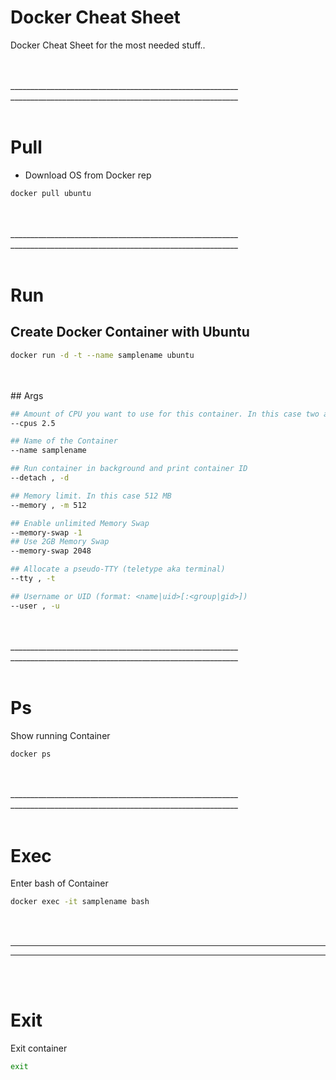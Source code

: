 # Docker Cheat Sheet
Docker Cheat Sheet for the most needed stuff..

<br><br>_________________________________________________________
_________________________________________________________<br><br>


# Pull
- Download OS from Docker rep
```bash
docker pull ubuntu
```

<br><br>_________________________________________________________
_________________________________________________________<br><br>

# Run

## Create Docker Container with Ubuntu
```bash
docker run -d -t --name samplename ubuntu
```

<br><br>## Args
```bash
## Amount of CPU you want to use for this container. In this case two and a half CPU
--cpus 2.5

## Name of the Container
--name samplename

## Run container in background and print container ID
--detach , -d

## Memory limit. In this case 512 MB
--memory , -m 512

## Enable unlimited Memory Swap
--memory-swap -1
## Use 2GB Memory Swap
--memory-swap 2048

## Allocate a pseudo-TTY (teletype aka terminal)
--tty , -t

## Username or UID (format: <name|uid>[:<group|gid>])
--user , -u
```

<br><br>_________________________________________________________
_________________________________________________________<br><br>


# Ps
Show running Container
```bash
docker ps
```

<br><br>_________________________________________________________
_________________________________________________________<br><br>

# Exec
Enter bash of Container
```bash
docker exec -it samplename bash
```



<br><br>
_________________________________________________________
_________________________________________________________

<br><br>
# Exit
Exit container
```bash
exit
```
